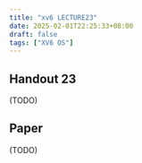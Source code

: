 ```yaml
---
title: "xv6 LECTURE23"
date: 2025-02-01T22:25:33+08:00
draft: false
tags: ["XV6 OS"]
---
```


## Handout 23

(TODO)

## Paper

(TODO)